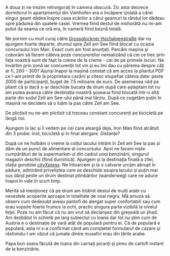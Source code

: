 A doua zi ne trezim reînvigorați în camera obscură. Zic asta deorece dormitorul în apartamentul din Viehhofen era o încăpere izolată a cărei singur geam dădea înspre casa scărilor a cărui geamuri la rândul lor dădeau spre pădurea din spatele casei. Vremea fiind destul de mohorâtă nu mi-am putut da seama ce oră era, în cameră fiind beznă totală.

Ne pornim cu mult curaj către [Grossglockner Hochalpenstraße](http://www.grossglockner.at/en/) dar nu ajungem foarte departe, drumul spre Zell am See fiind blocat cu ocazia concursului Iron Man. Exact cum am fost anunțați. Parcăm mașina și coborâm să facem câteva poze concurenților nerealizând că cei ce trec prin fața noastră sunt de fapt la creme de la creme - cei de pe primele locuri. Ne învârtim prin zonă iar concurenții tot vin și eu îmi dau cu părerea despre câți ar fi, 200 - 300? Ajunși înapoi la mașină constat că am acces la pliantul PDF ce l-am primit de la proprietara cazării și citesc stupefiat câteva date: peste 2000 de participanți, buget de 7.5 milioane de euro. De asemenea văd pe pliant că și dacă s-ar deschide bucata de drum după care așteptam tot nu am putea avansa către destinația noastră șoseaua fiind blocată într-o altă parte din sudul Zell am See-ului până mai târziu. După ce cugetăm puțin în mașină ne decidem să o luăm la pas către Zell am See.

De plictisit nu ne-am plictisit că treceau constant concurenți pe bicicletă pe lângă noi.

Ajungem la lac și îi vedem pe cei care aleargă deja, Iron Man fiind alcătuit din 3 probe: înot, bicicletă și în final alergare. Distanțe?

După ce ne holbăm o vreme la colțul lacului intrăm în Zell am See la pas și dăm de un punct de alimentare al concursului. Apoi ne facem niște cumpărături de la supermarket-ul din cadrul unei benzinării, singurul magazin deschis (fiind duminică). Ajungem și la destinația finală a zilei, stația gondolei [cityXpress](https://goo.gl/maps/R4OcR). Ne întoarcem și la o calvarie urcăm abrupt în pădure, admirând priveliștea care se deschide asupra lacului și puțin mai sus dând peste un drum destinat plimbărilor (wanderweg) care ne aduce înapoi în vale în scurt timp.

Merită să menționez că pe drum am întâlnit destul de mulți arabi cu nevestele acoperite aproape în totalitate de voal negru. Mă amuza să observ cum dedesubt aveau pantofi de alergat super confortabili sau cum erau vopsite foarte frumos la ochi, practic singura parte vizibilă la nivelul feței. Poze nu am făcut că nu am vrut să declanșez din greșeală un jihad. Am dezbătut în schimb pe larg subiectul cu Ioana dar tot nu știm cum de Austria e o destinație de vară atât de populară pentru ei. Că de populară e populară, asta ni s-a confirmat când am completat formularul de cazare și răsfoindu-l am văzut că jumate dintre musafiri erau din țările arabe.

Papa bun seara făcută de Ioana din carnați picanți și pireu de cartofi instant de la benzinărie.
